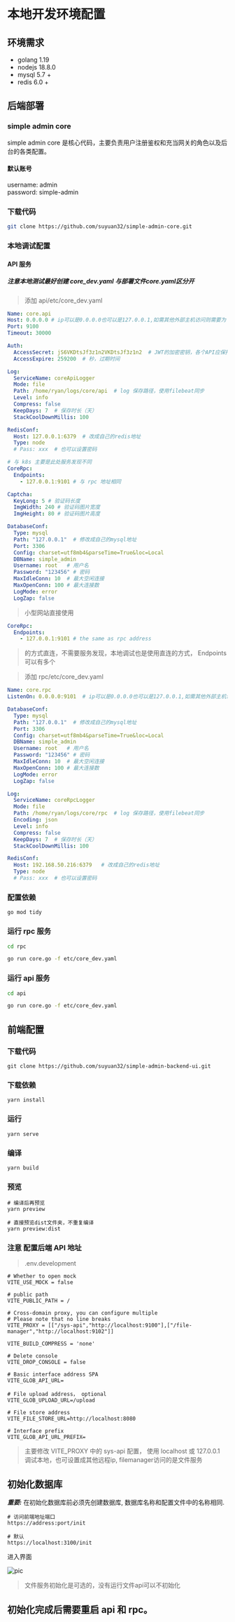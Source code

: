 # 本地开发环境配置

## 环境需求
- golang 1.19
- nodejs 18.8.0
- mysql 5.7 +
- redis 6.0 +

## 后端部署

### simple admin core
simple admin core 是核心代码，主要负责用户注册鉴权和充当网关的角色以及后台的各类配置。

#### 默认账号
username:     admin  \
password:     simple-admin

### 下载代码 
```bash
git clone https://github.com/suyuan32/simple-admin-core.git
```

### 本地调试配置
#### API 服务
##### 注意本地测试最好创建 core_dev.yaml 与部署文件core.yaml区分开
> 添加 api/etc/core_dev.yaml
```yaml
Name: core.api
Host: 0.0.0.0 # ip可以是0.0.0.0也可以是127.0.0.1,如需其他外部主机访问则需要为 0.0.0.0
Port: 9100
Timeout: 30000

Auth:
  AccessSecret: jS6VKDtsJf3z1n2VKDtsJf3z1n2  # JWT的加密密钥，各个API应保持一致才能解析
  AccessExpire: 259200  # 秒，过期时间

Log:
  ServiceName: coreApiLogger
  Mode: file
  Path: /home/ryan/logs/core/api  # log 保存路径，使用filebeat同步
  Level: info
  Compress: false
  KeepDays: 7  # 保存时长（天）
  StackCoolDownMillis: 100

RedisConf:
  Host: 127.0.0.1:6379  # 改成自己的redis地址
  Type: node
  # Pass: xxx  # 也可以设置密码

# 与 k8s 主要是此处服务发现不同
CoreRpc:
  Endpoints:
    - 127.0.0.1:9101 # 与 rpc 地址相同

Captcha:
  KeyLong: 5 # 验证码长度
  ImgWidth: 240 # 验证码图片宽度
  ImgHeight: 80 # 验证码图片高度

DatabaseConf:
  Type: mysql
  Path: "127.0.0.1"  # 修改成自己的mysql地址
  Port: 3306
  Config: charset=utf8mb4&parseTime=True&loc=Local
  DBName: simple_admin
  Username: root   # 用户名
  Password: "123456" # 密码
  MaxIdleConn: 10  # 最大空闲连接
  MaxOpenConn: 100 # 最大连接数
  LogMode: error
  LogZap: false

```

> 小型网站直接使用

```yaml
CoreRpc:
  Endpoints:
    - 127.0.0.1:9101 # the same as rpc address
```

> 的方式直连，不需要服务发现，本地调试也是使用直连的方式， Endpoints 可以有多个

> 添加 rpc/etc/core_dev.yaml
```yaml
Name: core.rpc
ListenOn: 0.0.0.0:9101  # ip可以是0.0.0.0也可以是127.0.0.1,如需其他外部主机访问则需要为 0.0.0.0

DatabaseConf:
  Type: mysql
  Path: "127.0.0.1"  # 修改成自己的mysql地址
  Port: 3306
  Config: charset=utf8mb4&parseTime=True&loc=Local
  DBName: simple_admin
  Username: root   # 用户名
  Password: "123456" # 密码
  MaxIdleConn: 10  # 最大空闲连接
  MaxOpenConn: 100 # 最大连接数
  LogMode: error
  LogZap: false

Log:
  ServiceName: coreRpcLogger
  Mode: file
  Path: /home/ryan/logs/core/rpc  # log 保存路径，使用filebeat同步
  Encoding: json
  Level: info
  Compress: false
  KeepDays: 7  # 保存时长（天）
  StackCoolDownMillis: 100

RedisConf:
  Host: 192.168.50.216:6379   # 改成自己的redis地址
  Type: node
  # Pass: xxx  # 也可以设置密码
```



### 配置依赖

```shell 
go mod tidy
```

### 运行 rpc 服务

```bash
cd rpc

go run core.go -f etc/core_dev.yaml
```


### 运行 api 服务

```bash
cd api

go run core.go -f etc/core_dev.yaml
```

## 前端配置

### 下载代码

```shell
git clone https://github.com/suyuan32/simple-admin-backend-ui.git
```

### 下载依赖

```shell
yarn install
```

### 运行

```shell
yarn serve
```

### 编译
```shell
yarn build
```

### 预览
```shell
# 编译后再预览
yarn preview

# 直接预览dist文件夹，不重复编译
yarn preview:dist
```

### 注意 配置后端 API 地址

> .env.development
```text
# Whether to open mock
VITE_USE_MOCK = false

# public path
VITE_PUBLIC_PATH = /

# Cross-domain proxy, you can configure multiple
# Please note that no line breaks
VITE_PROXY = [["/sys-api","http://localhost:9100"],["/file-manager","http://localhost:9102"]]

VITE_BUILD_COMPRESS = 'none'

# Delete console
VITE_DROP_CONSOLE = false

# Basic interface address SPA
VITE_GLOB_API_URL=

# File upload address， optional
VITE_GLOB_UPLOAD_URL=/upload

# File store address
VITE_FILE_STORE_URL=http://localhost:8080

# Interface prefix
VITE_GLOB_API_URL_PREFIX=
```
> 主要修改 VITE_PROXY 中的 sys-api 配置， 使用 localhost 或 127.0.0.1 调试本地，也可设置成其他远程ip, filemanager访问的是文件服务

## 初始化数据库
***重要:*** 在初始化数据库前必须先创建数据库, 数据库名称和配置文件中的名称相同.

```shell
# 访问前端地址端口
https://address:port/init

# 默认
https://localhost:3100/init
```
进入界面

![pic](../../assets/init_zh_cn.png)

> 文件服务初始化是可选的，没有运行文件api可以不初始化
## **初始化完成后需要重启 api 和 rpc。**